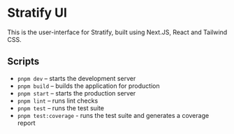 # Stratify UI
This is the user-interface for Stratify, built using Next.JS, React and Tailwind CSS.

## Scripts
- `pnpm dev` – starts the development server
- `pnpm build` – builds the application for production
- `pnpm start` – starts the production server
- `pnpm lint` – runs lint checks
- `pnpm test` – runs the test suite
- `pnpm test:coverage` - runs the test suite and generates a coverage report
